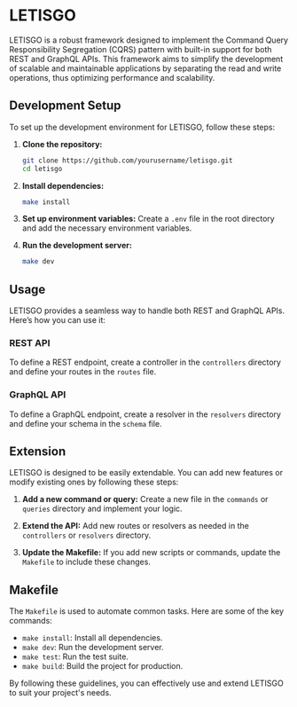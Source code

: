 # LETISGO

LETISGO is a robust framework designed to implement the Command Query Responsibility Segregation (CQRS) pattern with built-in support for both REST and GraphQL APIs. This framework aims to simplify the development of scalable and maintainable applications by separating the read and write operations, thus optimizing performance and scalability.

## Development Setup

To set up the development environment for LETISGO, follow these steps:

1. **Clone the repository:**
   ```sh
   git clone https://github.com/yourusername/letisgo.git
   cd letisgo
   ```

2. **Install dependencies:**
   ```sh
   make install
   ```

3. **Set up environment variables:**
   Create a `.env` file in the root directory and add the necessary environment variables.

4. **Run the development server:**
   ```sh
   make dev
   ```

## Usage

LETISGO provides a seamless way to handle both REST and GraphQL APIs. Here’s how you can use it:

### REST API

To define a REST endpoint, create a controller in the `controllers` directory and define your routes in the `routes` file.

### GraphQL API

To define a GraphQL endpoint, create a resolver in the `resolvers` directory and define your schema in the `schema` file.

## Extension

LETISGO is designed to be easily extendable. You can add new features or modify existing ones by following these steps:

1. **Add a new command or query:**
   Create a new file in the `commands` or `queries` directory and implement your logic.

2. **Extend the API:**
   Add new routes or resolvers as needed in the `controllers` or `resolvers` directory.

3. **Update the Makefile:**
   If you add new scripts or commands, update the `Makefile` to include these changes.

## Makefile

The `Makefile` is used to automate common tasks. Here are some of the key commands:

- `make install`: Install all dependencies.
- `make dev`: Run the development server.
- `make test`: Run the test suite.
- `make build`: Build the project for production.

By following these guidelines, you can effectively use and extend LETISGO to suit your project's needs.
